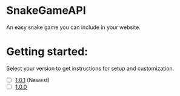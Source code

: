 # SnakeGameAPI
An easy snake game you can include in your website.

# Getting started:
Select your version to get instructions for setup and customization.
- [ ] [1.0.1](versions/1.0.1/readme.md) (Newest)
- [ ] [1.0.0](versions/1.0.0/readme.md)
